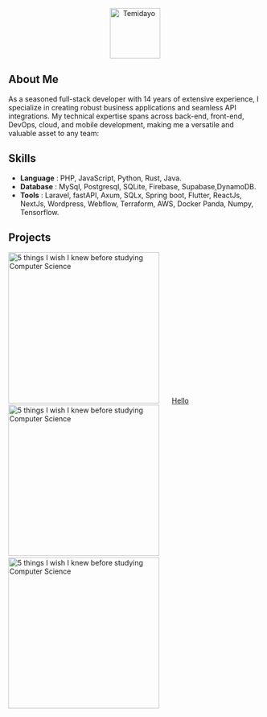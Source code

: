 <p align="center"><a href="https://briefbrew.com/oyewodayo" target="_blank"><img src="https://avatars.githubusercontent.com/u/8675502?v=4" width="100" alt="Temidayo"></a></p>


## About Me

As a seasoned full-stack developer with 14 years of extensive experience, I specialize in creating robust business applications and seamless API integrations. My technical expertise spans across back-end, front-end, DevOps, cloud, and mobile development, making me a versatile and valuable asset to any team:

## Skills
- <strong>Language</strong> : PHP, JavaScript, Python, Rust, Java.
- <strong>Database</strong> : MySql, Postgresql, SQLite, Firebase, Supabase,DynamoDB.
- <strong>Tools</strong> : Laravel, fastAPI, Axum, SQLx, Spring boot, Flutter, ReactJs, NextJs, Wordpress, Webflow, Terraform, AWS, Docker Panda, Numpy, Tensorflow.

## Projects
<p dir="auto"><a href="https://youtu.be/Wjj21p3tvcg?si=b7QYksN87h0wsGpQ" rel="nofollow"><img src="https://briefbrew.com/assets/images/image-7.png" style="margin-right:25px" width="300px" alt="5 things I wish I knew before studying Computer Science" title="5 things I wish I knew before studying Computer Science" data-canonical-src="https://ytcards.demolab.com/?id=Wjj21p3tvcg&amp;title=5+things+I+wish+I+knew+before+studying+Computer+Science&amp;lang=en&amp;timestamp=1636628400&amp;background_color=%230d1117&amp;title_color=%23ffffff&amp;stats_color=%23dedede&amp;max_title_lines=1&amp;width=250&amp;border_radius=5&amp;duration=436" style="max-width: 100%;">Hello</a>   
  &nbsp;&nbsp;&nbsp;&nbsp;&nbsp;&nbsp;&nbsp;&nbsp;&nbsp;&nbsp;
<a href="https://youtu.be/Wjj21p3tvcg?si=b7QYksN87h0wsGpQ" rel="nofollow"><img src="https://oyewodayo.vercel.app/assets/Solomonhills-app.png" width="300px" alt="5 things I wish I knew before studying Computer Science" title="5 things I wish I knew before studying Computer Science" data-canonical-src="https://ytcards.demolab.com/?id=Wjj21p3tvcg&amp;title=5+things+I+wish+I+knew+before+studying+Computer+Science&amp;lang=en&amp;timestamp=1636628400&amp;background_color=%230d1117&amp;title_color=%23ffffff&amp;stats_color=%23dedede&amp;max_title_lines=1&amp;width=250&amp;border_radius=5&amp;duration=436" style="max-width: 100%;"></a>&nbsp;&nbsp;&nbsp;&nbsp;&nbsp;&nbsp;&nbsp;&nbsp;&nbsp;&nbsp;
<a href="https://youtu.be/Wjj21p3tvcg?si=b7QYksN87h0wsGpQ" rel="nofollow"><img src="https://briefbrew.com/assets/images/image-7.png" width="300px" alt="5 things I wish I knew before studying Computer Science" title="5 things I wish I knew before studying Computer Science" data-canonical-src="https://ytcards.demolab.com/?id=Wjj21p3tvcg&amp;title=5+things+I+wish+I+knew+before+studying+Computer+Science&amp;lang=en&amp;timestamp=1636628400&amp;background_color=%230d1117&amp;title_color=%23ffffff&amp;stats_color=%23dedede&amp;max_title_lines=1&amp;width=250&amp;border_radius=5&amp;duration=436" style="max-width: 100%;"></a>
</p>


